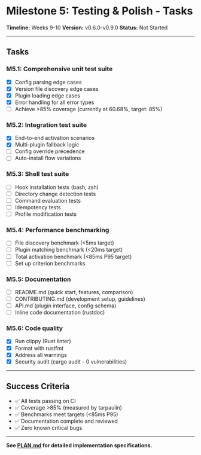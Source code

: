 # Milestone 5: Testing & Polish - Tasks

**Timeline:** Weeks 9-10
**Version:** v0.6.0-v0.9.0
**Status:** Not Started

---

## Tasks

### M5.1: Comprehensive unit test suite
- [x] Config parsing edge cases
- [x] Version file discovery edge cases
- [x] Plugin loading edge cases
- [x] Error handling for all error types
- [ ] Achieve >85% coverage (currently at 60.68%, target: 85%)

### M5.2: Integration test suite
- [x] End-to-end activation scenarios
- [x] Multi-plugin fallback logic
- [ ] Config override precedence
- [ ] Auto-install flow variations

### M5.3: Shell test suite
- [ ] Hook installation tests (bash, zsh)
- [ ] Directory change detection tests
- [ ] Command evaluation tests
- [ ] Idempotency tests
- [ ] Profile modification tests

### M5.4: Performance benchmarking
- [ ] File discovery benchmark (<5ms target)
- [ ] Plugin matching benchmark (<20ms target)
- [ ] Total activation benchmark (<85ms P95 target)
- [ ] Set up criterion benchmarks

### M5.5: Documentation
- [ ] README.md (quick start, features, comparison)
- [ ] CONTRIBUTING.md (development setup, guidelines)
- [ ] API.md (plugin interface, config schema)
- [ ] Inline code documentation (rustdoc)

### M5.6: Code quality
- [x] Run clippy (Rust linter)
- [x] Format with rustfmt
- [x] Address all warnings
- [x] Security audit (cargo audit - 0 vulnerabilities)

---

## Success Criteria

- ✅ All tests passing on CI
- ✅ Coverage >85% (measured by tarpaulin)
- ✅ Benchmarks meet targets (<85ms P95)
- ✅ Documentation complete and reviewed
- ✅ Zero known critical bugs

---

**See [PLAN.md](./PLAN.md) for detailed implementation specifications.**
